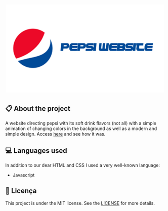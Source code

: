 
<h1 align="center">
    <img src="imagens/logo-project.png" alt="Pepsi Website" width="500px" />
</h1>

## :clipboard: About the project

A website directing pepsi with its soft drink flavors (not all) with a simple animation of changing colors in the background as well as a modern and simple design. Access [here](https://dribbble.com/JhonyWalker-pixel) and see how it was.

## :computer: Languages used

In addition to our dear HTML and CSS I used a very well-known language:
* Javascript

## :book: Licença

This project is under the MIT license. See the [LICENSE](LICENSE.md) for more details.